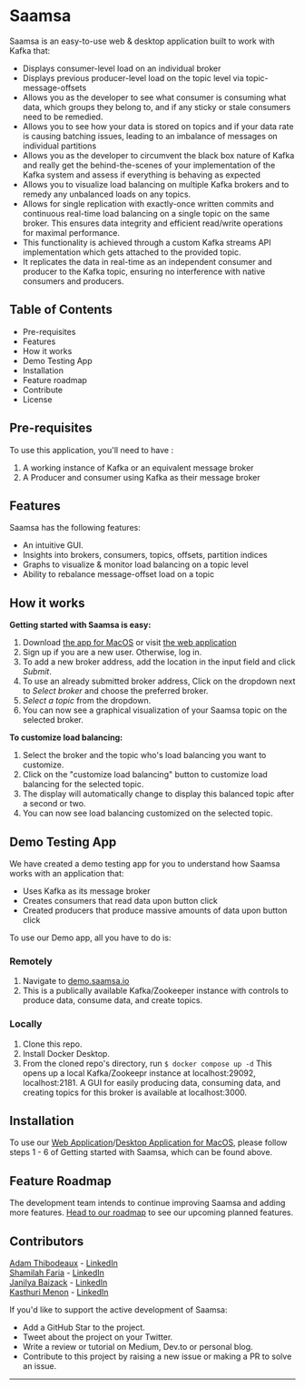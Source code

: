 # Saamsa

Saamsa is an easy-to-use web & desktop application built to work with Kafka that:

- Displays consumer-level load on an individual broker
- Displays previous producer-level load on the topic level via topic-message-offsets
- Allows you as the developer to see what consumer is consuming what data, which groups they belong to, and if any sticky or stale consumers need to be remedied.
- Allows you to see how your data is stored on topics and if your data rate is causing batching issues, leading to an imbalance of messages on individual partitions
- Allows you as the developer to circumvent the black box nature of Kafka and really get the behind-the-scenes of your implementation of the Kafka system and assess if everything is behaving as expected
- Allows you to visualize load balancing on multiple Kafka brokers and to remedy any unbalanced loads on any topics.
- Allows for single replication with exactly-once written commits and continuous real-time load balancing on a single topic on the same broker. This ensures data integrity and efficient read/write operations for maximal performance.
- This functionality is achieved through a custom Kafka streams API implementation which gets attached to the provided topic.
- It replicates the data in real-time as an independent consumer and producer to the Kafka topic, ensuring no interference with native consumers and producers.

## Table of Contents

- Pre-requisites
- Features
- How it works
- Demo Testing App
- Installation
- Feature roadmap
- Contribute
- License

## Pre-requisites

To use this application, you'll need to have :

1. A working instance of Kafka or an equivalent message broker
2. A Producer and consumer using Kafka as their message broker

## Features

Saamsa has the following features:

- An intuitive GUI.
- Insights into brokers, consumers, topics, offsets, partition indices
- Graphs to visualize & monitor load balancing on a topic level
- Ability to rebalance message-offset load on a topic

## How it works

**Getting started with Saamsa is easy:**

1. Download <a href='https://saamsa.io/download' target='_blank'>the app for MacOS</a> or visit <a href='https://saamsa.io' target='_blank'>the web application</a>
2. Sign up if you are a new user. Otherwise, log in.
3. To add a new broker address, add the location in the input field and click _Submit_.
4. To use an already submitted broker address, Click on the dropdown next to _Select broker_ and choose the preferred broker.
5. _Select a topic_ from the dropdown.
6. You can now see a graphical visualization of your Saamsa topic on the selected broker.

**To customize load balancing:**

1. Select the broker and the topic who's load balancing you want to customize.
2. Click on the "customize load balancing" button to customize load balancing for the selected topic.
3. The display will automatically change to display this balanced topic after a second or two.
4. You can now see load balancing customized on the selected topic.

## Demo Testing App

We have created a demo testing app for you to understand how Saamsa works with an application that:

- Uses Kafka as its message broker
- Creates consumers that read data upon button click
- Created producers that produce massive amounts of data upon button click

To use our Demo app, all you have to do is:

### Remotely

1. Navigate to <a href='https://demo.saamsa.io' target='_blank'>demo.saamsa.io</a>
2. This is a publically available Kafka/Zookeeper instance with controls to produce data, consume data, and create topics.

### Locally

1. Clone this repo.
2. Install Docker Desktop.
3. From the cloned repo's directory, run `$ docker compose up -d`
   This opens up a local Kafka/Zookeepr instance at localhost:29092, localhost:2181.
   A GUI for easily producing data, consuming data, and creating topics for this broker is available at localhost:3000.

## Installation

To use our <a href='https://saamsa.io' target="_blank">Web Application</a>/<a href='https://saamsa.io/download' onclick="return ! window.open(this.href);">Desktop Application for MacOS</a>, please follow steps 1 - 6 of Getting started with Saamsa, which can be found above.

## Feature Roadmap

The development team intends to continue improving Saamsa and adding more features.
[Head to our roadmap](https://github.com/oslabs-beta/saamsa/issues) to see our upcoming planned features.

## Contributors

[Adam Thibodeaux](https://github.com/adam-thibodeaux) - [LinkedIn](https://www.linkedin.com/in/adam-thibodeaux-b0812b210/)
<br>
[Shamilah Faria](https://github.com/shamilahfaria) - [LinkedIn](https://www.linkedin.com/in/shamilah-faria/)
<br>
[Janilya Baizack](https://github.com/janilya) - [LinkedIn](https://www.linkedin.com/in/janilya/)
<br>
[Kasthuri Menon](https://github.com/kasthurimenon) - [LinkedIn](https://www.linkedin.com/in/kasthurimenon)
<br>

If you'd like to support the active development of Saamsa:

- Add a GitHub Star to the project.
- Tweet about the project on your Twitter.
- Write a review or tutorial on Medium, Dev.to or personal blog.
- Contribute to this project by raising a new issue or making a PR to solve an issue.
<hr>
